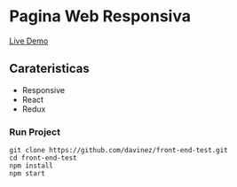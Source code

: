 # Pagina Web Responsiva

[Live Demo](https://davinez-test-front.netlify.app)

## Carateristicas

- Responsive
- React
- Redux

### Run Project

```
git clone https://github.com/davinez/front-end-test.git
cd front-end-test
npm install
npm start
```
